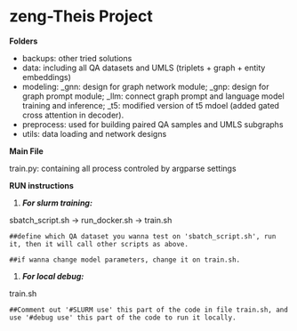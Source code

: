 # zeng-Theis Project

**Folders**

* backups: other tried solutions
* data: including all QA datasets and UMLS (triplets + graph + entity embeddings)
* modeling: _gnn: design for graph network module; _gnp: design for graph prompt module; _llm: connect graph prompt and language model training and inference; _t5: modified version of t5 mdoel (added gated cross attention in decoder).
* preprocess: used for building paired QA samples and UMLS subgraphs
* utils: data loading and network designs


**Main File**

train.py: containing all process controled by argparse settings


**RUN instructions**

1. ***For slurm training:***

sbatch_script.sh -> run_docker.sh -> train.sh

    ##define which QA dataset you wanna test on 'sbatch_script.sh', run it, then it will call other scripts as above.

    ##if wanna change model parameters, change it on train.sh.

1. ***For local debug:***

train.sh

    ##Comment out '#SLURM use' this part of the code in file train.sh, and use '#debug use' this part of the code to run it locally.
